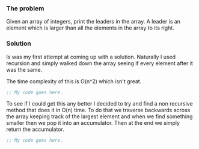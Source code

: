 ### The problem

Given an array of integers, print the leaders in the array. A leader is an element which is larger than all the elements in the array to its right.


### Solution

Is was my first attempt at coming up with a solution. Naturally I used recursion and simply walked down the array seeing if every element after it was the same.

The time complexity of this is O(n^2) which isn't great.

```clojure
;; My code goes here.
```

To see if I could get this any better I decided to try and find a non recursive method that does it in O(n) time. To do that we traverse backwards across the array keeping track of the largest element and when we find something smaller then we pop it into an accumulator. Then at the end we simply return the accumulator. 

```clojure
;; My code goes here.
```
